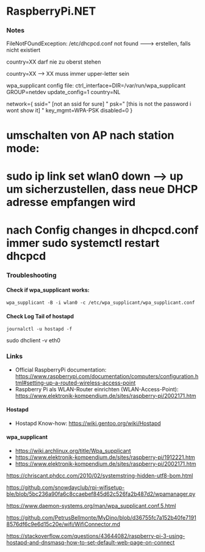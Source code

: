 # RaspberryPi.NET

### Notes

FileNotFOundException: /etc/dhcpcd.conf not found ---> erstellen, falls nicht existiert

country=XX darf nie  zu oberst stehen

country=XX --> XX muss immer upper-letter sein

wpa_supplicant config file:
ctrl_interface=DIR=/var/run/wpa_supplicant GROUP=netdev
update_config=1
country=NL

network={
ssid=" [not an ssid for sure] "
psk=" [this is not the password i wont show it] "
key_mgmt=WPA-PSK
disabled=0
}

# umschalten von AP nach station mode:
# sudo ip link set wlan0 down --> up um sicherzustellen, dass neue DHCP adresse empfangen wird
# nach Config changes in dhcpcd.conf immer sudo systemctl restart dhcpcd



### Troubleshooting
#### Check if wpa_supplicant works:
 ```
wpa_supplicant -B -i wlan0 -c /etc/wpa_supplicant/wpa_supplicant.conf
```

#### Check Log Tail of hostapd
```
journalctl -u hostapd -f
```

sudo dhclient -v eth0

### Links
- Official RaspberryPi documentation: https://www.raspberrypi.com/documentation/computers/configuration.html#setting-up-a-routed-wireless-access-point
- Raspberry Pi als WLAN-Router einrichten (WLAN-Access-Point): https://www.elektronik-kompendium.de/sites/raspberry-pi/2002171.htm

#### Hostapd
- Hostapd Know-how: https://wiki.gentoo.org/wiki/Hostapd

#### wpa_supplicant
- https://wiki.archlinux.org/title/Wpa_supplicant
- https://www.elektronik-kompendium.de/sites/raspberry-pi/1912221.htm
- https://www.elektronik-kompendium.de/sites/raspberry-pi/2002171.htm


https://chriscant.phdcc.com/2010/02/systemstring-hidden-utf8-bom.html

https://github.com/snowdayclub/rpi-wifisetup-ble/blob/5bc236a90fa6c8ccaebef845d62c526fa2b487d2/wpamanager.py

https://www.daemon-systems.org/man/wpa_supplicant.conf.5.html

https://github.com/PetrusBellmonte/MyDino/blob/d36755fc7a152b40fe71918576df6c9e6d15c20e/wifi/WifiConnector.md

https://stackoverflow.com/questions/43644082/raspberry-pi-3-using-hostapd-and-dnsmasq-how-to-set-default-web-page-on-connect